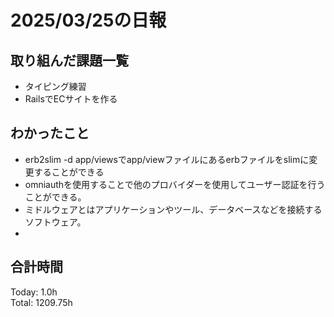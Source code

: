 # 2025/03/25の日報
## 取り組んだ課題一覧
* タイピング練習
*  RailsでECサイトを作る
## わかったこと
* erb2slim -d app/viewsでapp/viewファイルにあるerbファイルをslimに変更することができる
* omniauthを使用することで他のプロバイダーを使用してユーザー認証を行うことができる。
* ミドルウェアとはアプリケーションやツール、データベースなどを接続するソフトウェア。
* 
##  合計時間 
Today: 1.0h<br>
Total: 1209.75h
